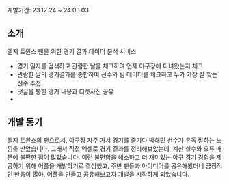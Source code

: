 개발기간: 23.12.24 ~ 24.03.03

## 소개

엘지 트윈스 팬을 위한 경기 결과 데이터 분석 서비스

- 경기 일자를 검색하고 관람한 날을 체크하여 언제 야구장에 다녀왔는지 체크
- 관람한 날의 경기결과를 종합하여 선수와 팀 데이터를 체크하고 누가 가장 잘 맞는 선수 추천
- 댓글을 통한 경기 내용과 티켓사진 공유
- 

## 개발 동기

엘지 트윈스의 팬으로서, 야구장 자주 가서 경기를 즐기다 박해민 선수가 유독 잘하는 느낌을 받았습니다. 그래서 직접 엑셀로 경기 결과를 정리해보았는데, 계산 실수와 오류 때문에 불편한 점이 많았습니다. 이런 불편함을 해소하고 더 재미있는 야구 경기 경험을 제공하기 위해 어플을 개발하기로 결심했고, 주변 팬들과 아이디어를 공유해봤더니 긍정적인 반응이 많아, 어플을 만들고 공유해보고자 개발을 시작하게 되었습니다.
